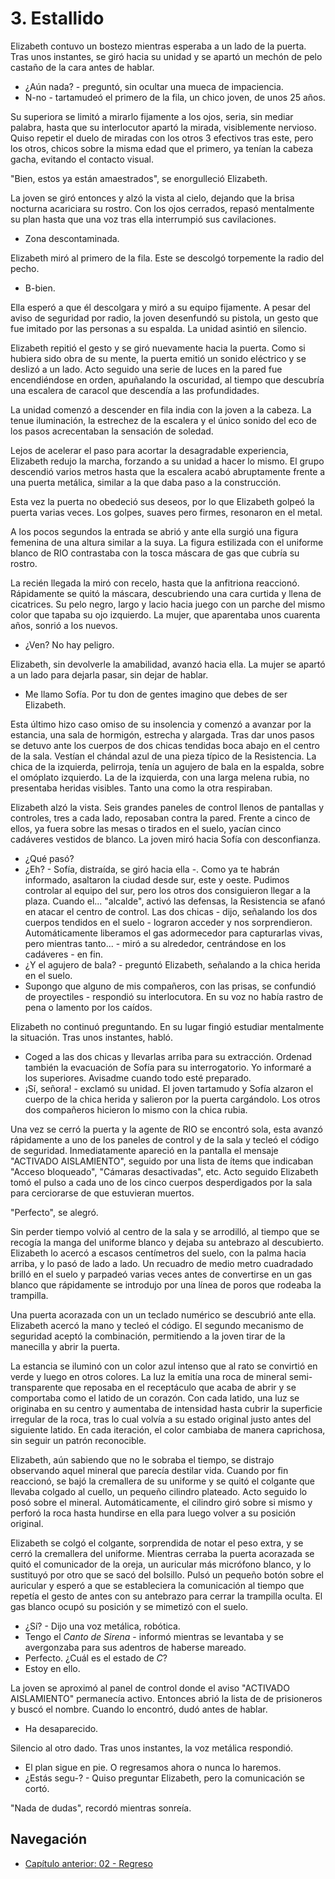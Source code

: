 # 3. Estallido

Elizabeth contuvo un bostezo mientras esperaba a un lado de la puerta. Tras unos instantes, se giró hacia su unidad y se apartó un mechón de pelo castaño de la cara antes de hablar.

- ¿Aún nada? - preguntó, sin ocultar una mueca de impaciencia.
- N-no - tartamudeó el primero de la fila, un chico joven, de unos 25 años.

Su superiora se limitó a mirarlo fijamente a los ojos, seria, sin mediar palabra, hasta que su interlocutor apartó la mirada, visiblemente nervioso. Quiso repetir el duelo de miradas con los otros 3 efectivos tras este, pero los otros, chicos sobre la misma edad que el primero, ya tenían la cabeza gacha, evitando el contacto visual.

"Bien, estos ya están amaestrados", se enorgulleció Elizabeth.

La joven se giró entonces y alzó la vista al cielo, dejando que la brisa nocturna acariciara su rostro. Con los ojos cerrados, repasó mentalmente su plan hasta que una voz tras ella interrumpió sus cavilaciones.

- Zona descontaminada.

Elizabeth miró al primero de la fila. Este se descolgó torpemente la radio del pecho.

- B-bien.

Ella esperó a que él descolgara y miró a su equipo fijamente. A pesar del aviso de seguridad por radio, la joven desenfundó su pistola, un gesto que fue imitado por las personas a su espalda. La unidad asintió en silencio.

Elizabeth repitió el gesto y se giró nuevamente hacia la puerta.  Como si hubiera sido obra de su mente, la puerta emitió un sonido eléctrico y se deslizó a un lado. Acto seguido una serie de luces en la pared fue encendiéndose en orden, apuñalando la oscuridad, al tiempo que descubría una escalera de caracol que descendía a las profundidades.

La unidad comenzó a descender en fila india con la joven a la cabeza. La tenue iluminación, la estrechez de la escalera y el único sonido del eco de los pasos acrecentaban la sensación de soledad.

Lejos de acelerar el paso para acortar la desagradable experiencia, Elizabeth redujo la marcha, forzando a su unidad a hacer lo mismo. El grupo descendió varios metros hasta que la escalera acabó abruptamente frente a una puerta metálica, similar a la que daba paso a la construcción.

Esta vez la puerta no obedeció sus deseos, por lo que Elizabeth golpeó la puerta varias veces. Los golpes, suaves pero firmes, resonaron en el metal.

A los pocos segundos la entrada se abrió y ante ella surgió una figura femenina de una altura similar a la suya. La figura estilizada con el uniforme blanco de RIO contrastaba con la tosca máscara de gas que cubría su rostro.

La recién llegada la miró con recelo, hasta que la anfitriona reaccionó. Rápidamente se quitó la máscara, descubriendo una cara curtida y llena de cicatrices. Su pelo negro, largo y lacio hacia juego con un parche del mismo color que tapaba su ojo izquierdo. La mujer, que aparentaba unos cuarenta años, sonrió a los nuevos. 

- ¿Ven? No hay peligro.

Elizabeth, sin devolverle la amabilidad, avanzó hacia ella. La mujer se apartó a un lado para dejarla pasar, sin dejar de hablar.

- Me llamo Sofía. Por tu don de gentes imagino que debes de ser Elizabeth.

Esta último hizo caso omiso de su insolencia y comenzó a avanzar por la estancia, una sala de hormigón, estrecha y alargada. Tras dar unos pasos se detuvo ante los cuerpos de dos chicas tendidas boca abajo en el centro de la sala. Vestían el chándal azul de una pieza típico de la Resistencia. La chica de la izquierda, pelirroja, tenía un agujero de bala en la espalda, sobre el omóplato izquierdo. La de la izquierda, con una larga melena rubia, no presentaba heridas visibles. Tanto una como la otra respiraban.

Elizabeth alzó la vista. Seis grandes paneles de control llenos de pantallas y controles, tres a cada lado, reposaban contra la pared. Frente a cinco de ellos, ya fuera sobre las mesas o tirados en el suelo, yacían cinco cadáveres vestidos de blanco. La joven miró hacia Sofía con desconfianza.

- ¿Qué pasó?
- ¿Eh? - Sofía, distraída, se giró hacia ella -. Como ya te habrán informado, asaltaron la ciudad desde sur, este y oeste. Pudimos controlar al equipo del sur, pero los otros dos consiguieron llegar a la plaza. Cuando el... "alcalde", activó las defensas, la Resistencia se afanó en atacar el centro de control. Las dos chicas - dijo, señalando los dos cuerpos tendidos en el suelo - lograron acceder y nos sorprendieron. Automáticamente liberamos el gas adormecedor para capturarlas vivas, pero mientras tanto... - miró a su alrededor, centrándose en los cadáveres - en fin.
- ¿Y el agujero de bala? - preguntó Elizabeth, señalando a la chica herida en el suelo.
- Supongo que alguno de mis compañeros, con las prisas, se confundió de proyectiles - respondió su interlocutora. En su voz no había rastro de pena o lamento por los caídos.

Elizabeth no continuó preguntando. En su lugar fingió estudiar mentalmente la situación. Tras unos instantes, habló.

- Coged a las dos chicas y llevarlas arriba para su extracción. Ordenad también la evacuación de Sofía para su interrogatorio. Yo informaré a los superiores. Avisadme cuando todo esté preparado.
- ¡Sí, señora! - exclamó su unidad. El joven tartamudo y Sofía alzaron el cuerpo de la chica herida y salieron por la puerta cargándolo. Los otros dos compañeros hicieron lo mismo con la chica rubia.

Una vez se cerró la puerta y la agente de RIO se encontró sola, esta avanzó rápidamente a uno de los paneles de control y de la sala y tecleó el código de seguridad. Inmediatamente apareció en la pantalla el mensaje "ACTIVADO AISLAMIENTO", seguido por una lista de ítems que indicaban "Acceso bloqueado", "Cámaras desactivadas", etc. Acto seguido Elizabeth tomó el pulso a cada uno de los cinco cuerpos desperdigados por la sala para cerciorarse de que estuvieran muertos.

"Perfecto", se alegró.

Sin perder tiempo volvió al centro de la sala y se arrodilló, al tiempo que se recogía la manga del uniforme blanco y dejaba su antebrazo al descubierto. Elizabeth lo acercó a escasos centímetros del suelo, con la palma hacia arriba, y lo pasó de lado a lado. Un recuadro de medio metro cuadradado brilló en el suelo y parpadeó varias veces antes de convertirse en un gas blanco que rápidamente se introdujo por una línea de poros que rodeaba la trampilla. 

Una puerta acorazada con un un teclado numérico se descubrió ante ella. Elizabeth acercó la mano y tecleó el código. El segundo mecanismo de seguridad aceptó la combinación, permitiendo a la joven tirar de la manecilla y abrir la puerta.

La estancia se iluminó con un color azul intenso que al rato se convirtió en verde y luego en otros colores. La luz la emitía una roca de mineral semi-transparente que reposaba en el receptáculo que acaba de abrir y se comportaba como el latido de un corazón. Con cada latido, una luz se originaba en su centro y aumentaba de intensidad hasta cubrir la superficie irregular de la roca, tras lo cual volvía a su estado original justo antes del siguiente latido. En cada iteración, el color cambiaba de manera caprichosa, sin seguir un patrón reconocible.

Elizabeth, aún sabiendo que no le sobraba el tiempo, se distrajo observando aquel mineral que parecía destilar vida. Cuando por fin reaccionó, se bajó la cremallera de su uniforme y se quitó el colgante que llevaba colgado al cuello, un pequeño cilindro plateado. Acto seguido lo posó sobre el mineral. Automáticamente, el cilindro giró sobre si mismo y perforó la roca hasta hundirse en ella para luego volver a su posición original. 

Elizabeth se colgó el colgante, sorprendida de notar el peso extra, y se cerró la cremallera del uniforme. Mientras cerraba la puerta acorazada se quitó el comunicador de la oreja, un auricular más micrófono blanco, y lo sustituyó por otro que se sacó del bolsillo. Pulsó un pequeño botón sobre el auricular y esperó a que se estableciera la comunicación al tiempo que repetía el gesto de antes con su antebrazo para cerrar la trampilla oculta. El gas blanco ocupó su posición y se mimetizó con el suelo.

- ¿Sí? - Dijo una voz metálica, robótica.
- Tengo el *Canto de Sirena* - informó mientras se levantaba y se avergonzaba para sus adentros de haberse mareado.
- Perfecto. ¿Cuál es el estado de *C*?
- Estoy en ello.

La joven se aproximó al panel de control donde el aviso "ACTIVADO AISLAMIENTO" permanecía activo. Entonces abrió la lista de de prisioneros y buscó el nombre. Cuando lo encontró, dudó antes de hablar.

- Ha desaparecido.

Silencio al otro dado. Tras unos instantes, la voz metálica respondió.

- El plan sigue en pie. O regresamos ahora o nunca lo haremos.
- ¿Estás segu-? - Quiso preguntar Elizabeth, pero la comunicación se cortó.

"Nada de dudas", recordó mientras sonreía.


## Navegación

- [Capítulo anterior: 02 - Regreso](c02_regreso.md)
